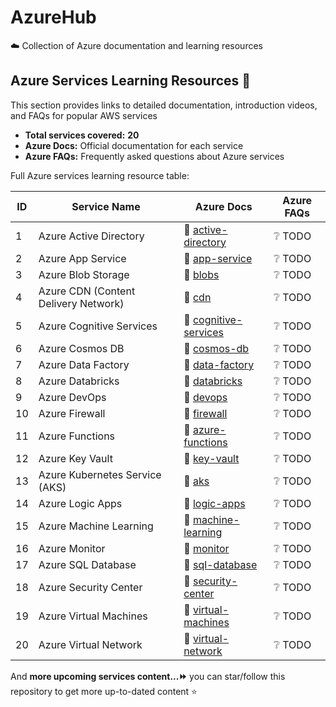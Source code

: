 # AzureHub
☁️ Collection of Azure documentation and learning resources
<!-- Learning-Resource-Begin -->
<!-- Do not edit the above line manually -->
## Azure Services Learning Resources 📘
This section provides links to detailed documentation, introduction videos, and FAQs for popular AWS services
- **Total services covered:** **20**
- **Azure Docs:** Official documentation for each service
- **Azure FAQs:** Frequently asked questions about Azure services

Full Azure services learning resource table:

| ID | Service Name | Azure Docs | Azure FAQs |
|----|--------------|----------|----------|
| 1 | Azure Active Directory | 📖 [active-directory](https://docs.microsoft.com/en-us/azure/active-directory/) | ❔ TODO |
| 2 | Azure App Service | 📖 [app-service](https://docs.microsoft.com/en-us/azure/app-service/) | ❔ TODO |
| 3 | Azure Blob Storage | 📖 [blobs](https://docs.microsoft.com/en-us/azure/storage/blobs/) | ❔ TODO |
| 4 | Azure CDN (Content Delivery Network) | 📖 [cdn](https://docs.microsoft.com/en-us/azure/cdn/) | ❔ TODO |
| 5 | Azure Cognitive Services | 📖 [cognitive-services](https://docs.microsoft.com/en-us/azure/cognitive-services/) | ❔ TODO |
| 6 | Azure Cosmos DB | 📖 [cosmos-db](https://docs.microsoft.com/en-us/azure/cosmos-db/) | ❔ TODO |
| 7 | Azure Data Factory | 📖 [data-factory](https://docs.microsoft.com/en-us/azure/data-factory/) | ❔ TODO |
| 8 | Azure Databricks | 📖 [databricks](https://docs.microsoft.com/en-us/azure/databricks/) | ❔ TODO |
| 9 | Azure DevOps | 📖 [devops](https://docs.microsoft.com/en-us/azure/devops/) | ❔ TODO |
| 10 | Azure Firewall | 📖 [firewall](https://docs.microsoft.com/en-us/azure/firewall/) | ❔ TODO |
| 11 | Azure Functions | 📖 [azure-functions](https://docs.microsoft.com/en-us/azure/azure-functions/) | ❔ TODO |
| 12 | Azure Key Vault | 📖 [key-vault](https://docs.microsoft.com/en-us/azure/key-vault/) | ❔ TODO |
| 13 | Azure Kubernetes Service (AKS) | 📖 [aks](https://docs.microsoft.com/en-us/azure/aks/) | ❔ TODO |
| 14 | Azure Logic Apps | 📖 [logic-apps](https://docs.microsoft.com/en-us/azure/logic-apps/) | ❔ TODO |
| 15 | Azure Machine Learning | 📖 [machine-learning](https://docs.microsoft.com/en-us/azure/machine-learning/) | ❔ TODO |
| 16 | Azure Monitor | 📖 [monitor](https://docs.microsoft.com/en-us/azure/azure-monitor/) | ❔ TODO |
| 17 | Azure SQL Database | 📖 [sql-database](https://docs.microsoft.com/en-us/azure/azure-sql/) | ❔ TODO |
| 18 | Azure Security Center | 📖 [security-center](https://docs.microsoft.com/en-us/azure/security-center/) | ❔ TODO |
| 19 | Azure Virtual Machines | 📖 [virtual-machines](https://docs.microsoft.com/en-us/azure/virtual-machines/) | ❔ TODO |
| 20 | Azure Virtual Network | 📖 [virtual-network](https://docs.microsoft.com/en-us/azure/virtual-network/) | ❔ TODO |

And **more upcoming services content...⏩** you can star/follow this repository to get more up-to-dated content ⭐
<!-- Do not edit the below line manually -->
<!-- Learning-Resource-End -->
